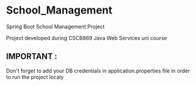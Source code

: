 # School_Management
Spring Boot School Management Project 

Project developed during CSCB869 Java Web Services uni course 

IMPORTANT : 
-
Don't forget to add  your DB credentials in application.properties file in order to run the project localy
